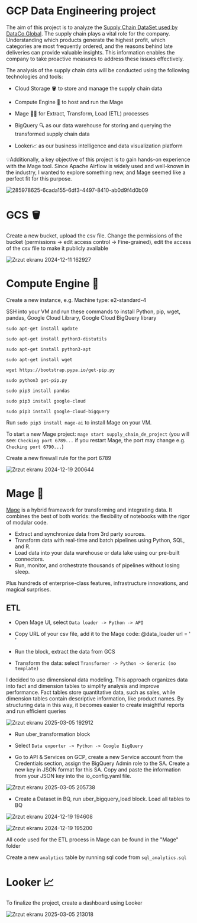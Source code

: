 # GCP Data Engineering project
The aim of this project is to analyze the [Supply Chain DataSet used by DataCo Global](https://data.mendeley.com/datasets/8gx2fvg2k6/5). 
The supply chain plays a vital role for the company. Understanding which products generate the highest profit, which categories are most frequently ordered, and the reasons behind late deliveries can provide valuable insights. 
This information enables the company to take proactive measures to address these issues effectively.

The analysis of the supply chain data will be conducted using the following technologies and tools:

* Cloud Storage 🪣 to store and manage the supply chain data

* Compute Engine 💽 to host and run the Mage

* Mage 🧙‍♂️ for Extract, Transform, Load (ETL) processes

* BigQuery 🔍 as our data warehouse for storing and querying the transformed supply chain data

* Looker📈 as our business intelligence and data visualization platform

💡Additionally, a key objective of this project is to gain hands-on experience with the Mage tool. 
Since Apache Airflow is widely used and well-known in the industry, I wanted to explore something new, and Mage seemed like a perfect fit for this purpose.

![285978625-6cada155-6df3-4497-8410-ab0d9f4d0b09](https://github.com/user-attachments/assets/8bdb53eb-3ffb-4440-93d0-4684fdfd8539)

# GCS 🪣

Create a new bucket, upload the csv file. Change the permissions of the bucket (permissions -> edit access control -> Fine-grained), edit the access of the csv file to make it publicly available

![Zrzut ekranu 2024-12-11 162927](https://github.com/user-attachments/assets/953c20ce-958b-4675-baca-ec7e92426458)

# Compute Engine 💽

Create a new instance, e.g. Machine type: e2-standard-4

SSH into your VM and run these commands to install Python, pip, wget, pandas, Google Cloud Library, Google Cloud BigQuery library

`sudo apt-get install update`

`sudo apt-get install python3-distutils`

`sudo apt-get install python3-apt`

`sudo apt-get install wget`

`wget https://bootstrap.pypa.io/get-pip.py`

`sudo python3 get-pip.py`

`sudo pip3 install pandas`

`sudo pip3 install google-cloud`

`sudo pip3 install google-cloud-bigquery`

Run `sudo pip3 install mage-ai` to install Mage on your VM.

To start a new Mage project: `mage start supply_chain_de_project` (you will see: `Checking port 6789...` if you restart Mage, the port may change e.g. `Checking port 6790...`)

Create a new firewall rule for the port 6789

![Zrzut ekranu 2024-12-19 200644](https://github.com/user-attachments/assets/a5440a83-5e08-47fd-99d8-6a10b1596f94)

# Mage 🧙
[Mage](https://www.mage.ai/) is a hybrid framework for transforming and integrating data. It combines the best of both worlds: the flexibility of notebooks with the rigor of modular code.

* Extract and synchronize data from 3rd party sources.
* Transform data with real-time and batch pipelines using Python, SQL, and R.
* Load data into your data warehouse or data lake using our pre-built connectors.
* Run, monitor, and orchestrate thousands of pipelines without losing sleep.

Plus hundreds of enterprise-class features, infrastructure innovations, and magical surprises.
## ETL

* Open Mage UI, select `Data loader -> Python -> API`

* Copy URL of your csv file, add it to the Mage code: @data_loader url = ' '

* Run the block, extract the data from GCS

* Transform the data: select `Transformer -> Python -> Generic (no template)`

I decided to use dimensional data modeling. This approach organizes data into fact and dimension tables to simplify analysis and improve performance. Fact tables store quantitative data, such as sales, while dimension tables contain descriptive information, like product names. By structuring data in this way, it becomes easier to create insightful reports and run efficient queries

![Zrzut ekranu 2025-03-05 192912](https://github.com/user-attachments/assets/82453830-b15f-43b4-92cf-5b39733e4075)

* Run uber_transformation block

* Select `Data exporter -> Python -> Google BigQuery`

* Go to API & Services on GCP, create a new Service account from the Credentials section, assign the BigQuery Admin role to the SA. Create a new key in JSON format for this SA. Copy and paste the information from your JSON key into the io_config.yaml file.

![Zrzut ekranu 2025-03-05 205738](https://github.com/user-attachments/assets/743fc2c5-8b22-4d62-9cd3-b8f7c52c0996)

* Create a Dataset in BQ, run uber_bigquery_load block. Load all tables to BQ

![Zrzut ekranu 2024-12-19 194608](https://github.com/user-attachments/assets/f022b564-d69c-4447-a8f1-ae820571d624)

![Zrzut ekranu 2024-12-19 195200](https://github.com/user-attachments/assets/d8d5da31-468d-42dc-beb8-0ad13a2eff1f)

All code used for the ETL process in Mage can be found in the "Mage" folder

Create a new `analytics` table by running sql code from `sql_analytics.sql`

# Looker 📈

To finalize the project, create a dashboard using Looker

![Zrzut ekranu 2025-03-05 213018](https://github.com/user-attachments/assets/ac55734a-6efc-4a00-9a1a-b586828159e6)



